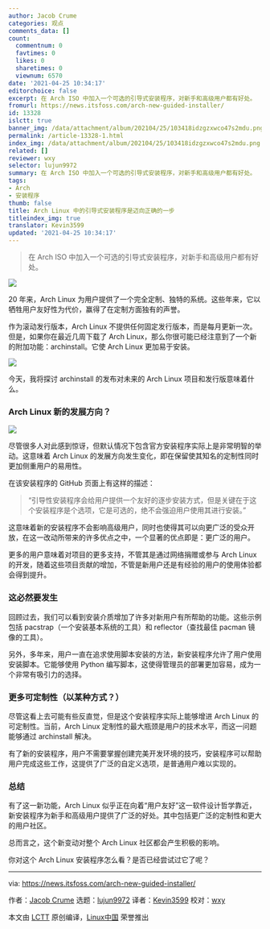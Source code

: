 ```yaml
---
author: Jacob Crume
categories: 观点
comments_data: []
count:
  commentnum: 0
  favtimes: 0
  likes: 0
  sharetimes: 0
  viewnum: 6570
date: '2021-04-25 10:34:17'
editorchoice: false
excerpt: 在 Arch ISO 中加入一个可选的引导式安装程序，对新手和高级用户都有好处。
fromurl: https://news.itsfoss.com/arch-new-guided-installer/
id: 13328
islctt: true
banner_img: /data/attachment/album/202104/25/103418idzgzxwco47s2mdu.png
permalink: /article-13328-1.html
index_img: /data/attachment/album/202104/25/103418idzgzxwco47s2mdu.png.thumb.jpg
related: []
reviewer: wxy
selector: lujun9972
summary: 在 Arch ISO 中加入一个可选的引导式安装程序，对新手和高级用户都有好处。
tags:
- Arch
- 安装程序
thumb: false
title: Arch Linux 中的引导式安装程序是迈向正确的一步
titleindex_img: true
translator: Kevin3599
updated: '2021-04-25 10:34:17'
---
```



> 
> 在 Arch ISO 中加入一个可选的引导式安装程序，对新手和高级用户都有好处。
> 
> 
> 


![](/data/attachment/album/202104/25/103418idzgzxwco47s2mdu.png)


20 年来，Arch Linux 为用户提供了一个完全定制、独特的系统。这些年来，它以牺牲用户友好性为代价，赢得了在定制方面独有的声誉。


作为滚动发行版本，Arch Linux 不提供任何固定发行版本，而是每月更新一次。但是，如果你在最近几周下载了 Arch Linux，那么你很可能已经注意到了一个新的附加功能：archinstall。它使 Arch Linux 更加易于安装。


![](/data/attachment/album/202104/25/103419l8to8ybzl6oot68t.png)


今天，我将探讨 archinstall 的发布对未来的 Arch Linux 项目和发行版意味着什么。


### Arch Linux 新的发展方向？


![](/data/attachment/album/202104/25/103420xpjlpo7tvvl8vr7o.png)


尽管很多人对此感到惊讶，但默认情况下包含官方安装程序实际上是非常明智的举动。这意味着 Arch Linux 的发展方向发生变化，即在保留使其知名的定制性同时更加侧重用户的易用性。


在该安装程序的 GitHub 页面上有这样的描述：



> 
> “引导性安装程序会给用户提供一个友好的逐步安装方式，但是关键在于这个安装程序是个选项，它是可选的，绝不会强迫用户使用其进行安装。”
> 
> 
> 


这意味着新的安装程序不会影响高级用户，同时也使得其可以向更广泛的受众开放，在这一改动所带来的许多优点之中，一个显著的优点即是：更广泛的用户。


更多的用户意味着对项目的更多支持，不管其是通过网络捐赠或参与 Arch Linux 的开发，随着这些项目贡献的增加，不管是新用户还是有经验的用户的使用体验都会得到提升。


### 这必然要发生


回顾过去，我们可以看到安装介质增加了许多对新用户有所帮助的功能。这些示例包括 pacstrap（一个安装基本系统的工具）和 reflector（查找最佳 pacman 镜像的工具）。


另外，多年来，用户一直在追求使用脚本安装的方法，新安装程序允许了用户使用安装脚本。它能够使用 Python 编写脚本，这使得管理员的部署更加容易，成为一个非常有吸引力的选择。


### 更多可定制性（以某种方式？）


尽管这看上去可能有些反直觉，但是这个安装程序实际上能够增进 Arch Linux 的可定制性。当前，Arch Linux 定制性的最大瓶颈是用户的技术水平，而这一问题能够通过 archinstall 解决。


有了新的安装程序，用户不需要掌握创建完美开发环境的技巧，安装程序可以帮助用户完成这些工作，这提供了广泛的自定义选项，是普通用户难以实现的。


### 总结


有了这一新功能，Arch Linux 似乎正在向着“用户友好”这一软件设计哲学靠近，新安装程序为新手和高级用户提供了广泛的好处。其中包括更广泛的定制性和更大的用户社区。


总而言之，这个新变动对整个 Arch Linux 社区都会产生积极的影响。


你对这个 Arch Linux 安装程序怎么看？是否已经尝试过它了呢？




---


via: <https://news.itsfoss.com/arch-new-guided-installer/>


作者：[Jacob Crume](https://news.itsfoss.com/author/jacob/) 选题：[lujun9972](https://github.com/lujun9972) 译者：[Kevin3599](https://github.com/Kevin3599) 校对：[wxy](https://github.com/wxy)


本文由 [LCTT](https://github.com/LCTT/TranslateProject) 原创编译，[Linux中国](https://linux.cn/) 荣誉推出